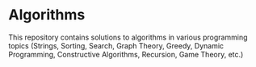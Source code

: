 # Algorithms
This repository contains solutions to algorithms in various programming topics (Strings, Sorting, Search, Graph Theory, Greedy, Dynamic Programming, Constructive Algorithms, Recursion, Game Theory, etc.)
